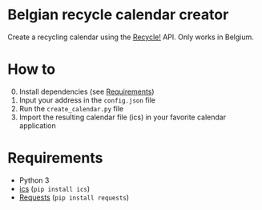 # Belgian recycle calendar creator

Create a recycling calendar using the [Recycle!](https://recycleapp.be) API. Only works in Belgium.

# How to

0. Install dependencies (see [Requirements](#requirements))
1. Input your address in the `config.json` file
2. Run the `create_calendar.py` file
3. Import the resulting calendar file (ics) in your favorite calendar application

# Requirements

* Python 3
* [ics](https://pypi.org/project/ics/) (`pip install ics`)
* [Requests](https://pypi.org/project/requests/) (`pip install requests`)
